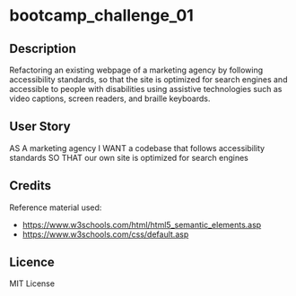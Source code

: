 # bootcamp_challenge_01

## Description

Refactoring an existing webpage of a marketing agency by following accessibility standards, so that the site is optimized for search engines and accessible to people with disabilities using assistive technologies such as video captions, screen readers, and braille keyboards.

## User Story

AS A marketing agency
I WANT a codebase that follows accessibility standards
SO THAT our own site is optimized for search engines


## Credits

Reference material used:
- https://www.w3schools.com/html/html5_semantic_elements.asp
- https://www.w3schools.com/css/default.asp

## Licence

MIT License
